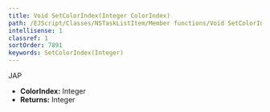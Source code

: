 ```yaml
---
title: Void SetColorIndex(Integer ColorIndex)
path: /EJScript/Classes/NSTaskListItem/Member functions/Void SetColorIndex(Integer p_0)
intellisense: 1
classref: 1
sortOrder: 7891
keywords: SetColorIndex(Integer)
---
```



JAP



* **ColorIndex:** Integer
* **Returns:** Integer


